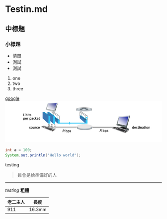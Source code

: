 # Testin.md
## 中標題
### 小標題

- 清單
- 測試
- 測試

1. one
2. two
3. three

[google](https://www.google.com)
![](Internet/figure/1_3-1.png)

~~~java
int a = 100;
System.out.println("Hello world");
~~~

testing

> 雞會是給準備好的人

****

*testing* **粗體**

|老二主人|長度|
|-|-|
|911|16.3mm|